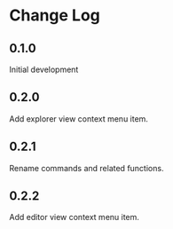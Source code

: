 # Change Log

## 0.1.0

Initial development

## 0.2.0

Add explorer view context menu item.

## 0.2.1

Rename commands and related functions.

## 0.2.2

Add editor view context menu item.
